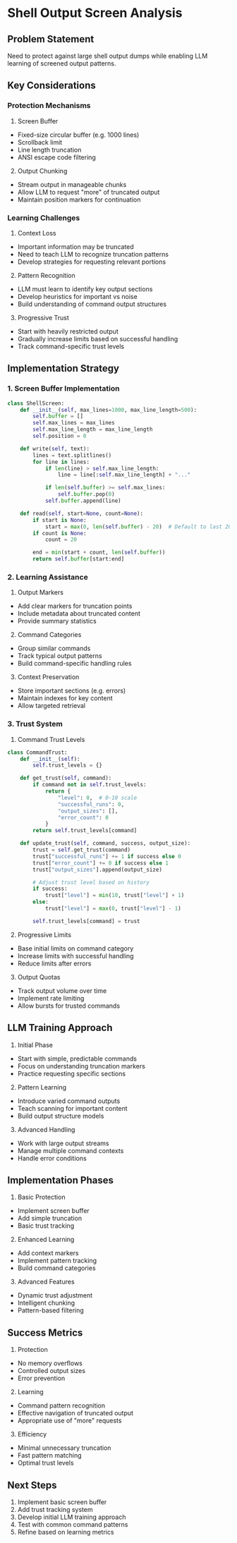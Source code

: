 # Shell Output Screen Analysis

## Problem Statement
Need to protect against large shell output dumps while enabling LLM learning of screened output patterns.

## Key Considerations

### Protection Mechanisms
1. Screen Buffer
- Fixed-size circular buffer (e.g. 1000 lines)
- Scrollback limit
- Line length truncation
- ANSI escape code filtering

2. Output Chunking
- Stream output in manageable chunks
- Allow LLM to request "more" of truncated output
- Maintain position markers for continuation

### Learning Challenges

1. Context Loss
- Important information may be truncated
- Need to teach LLM to recognize truncation patterns
- Develop strategies for requesting relevant portions

2. Pattern Recognition
- LLM must learn to identify key output sections
- Develop heuristics for important vs noise
- Build understanding of command output structures

3. Progressive Trust
- Start with heavily restricted output
- Gradually increase limits based on successful handling
- Track command-specific trust levels

## Implementation Strategy

### 1. Screen Buffer Implementation
```python
class ShellScreen:
    def __init__(self, max_lines=1000, max_line_length=500):
        self.buffer = []
        self.max_lines = max_lines
        self.max_line_length = max_line_length
        self.position = 0

    def write(self, text):
        lines = text.splitlines()
        for line in lines:
            if len(line) > self.max_line_length:
                line = line[:self.max_line_length] + "..."

            if len(self.buffer) >= self.max_lines:
                self.buffer.pop(0)
            self.buffer.append(line)

    def read(self, start=None, count=None):
        if start is None:
            start = max(0, len(self.buffer) - 20)  # Default to last 20 lines
        if count is None:
            count = 20

        end = min(start + count, len(self.buffer))
        return self.buffer[start:end]
```

### 2. Learning Assistance

1. Output Markers
- Add clear markers for truncation points
- Include metadata about truncated content
- Provide summary statistics

2. Command Categories
- Group similar commands
- Track typical output patterns
- Build command-specific handling rules

3. Context Preservation
- Store important sections (e.g. errors)
- Maintain indexes for key content
- Allow targeted retrieval

### 3. Trust System

1. Command Trust Levels
```python
class CommandTrust:
    def __init__(self):
        self.trust_levels = {}

    def get_trust(self, command):
        if command not in self.trust_levels:
            return {
                "level": 0,  # 0-10 scale
                "successful_runs": 0,
                "output_sizes": [],
                "error_count": 0
            }
        return self.trust_levels[command]

    def update_trust(self, command, success, output_size):
        trust = self.get_trust(command)
        trust["successful_runs"] += 1 if success else 0
        trust["error_count"] += 0 if success else 1
        trust["output_sizes"].append(output_size)

        # Adjust trust level based on history
        if success:
            trust["level"] = min(10, trust["level"] + 1)
        else:
            trust["level"] = max(0, trust["level"] - 1)

        self.trust_levels[command] = trust
```

2. Progressive Limits
- Base initial limits on command category
- Increase limits with successful handling
- Reduce limits after errors

3. Output Quotas
- Track output volume over time
- Implement rate limiting
- Allow bursts for trusted commands

## LLM Training Approach

1. Initial Phase
- Start with simple, predictable commands
- Focus on understanding truncation markers
- Practice requesting specific sections

2. Pattern Learning
- Introduce varied command outputs
- Teach scanning for important content
- Build output structure models

3. Advanced Handling
- Work with large output streams
- Manage multiple command contexts
- Handle error conditions

## Implementation Phases

1. Basic Protection
- Implement screen buffer
- Add simple truncation
- Basic trust tracking

2. Enhanced Learning
- Add context markers
- Implement pattern tracking
- Build command categories

3. Advanced Features
- Dynamic trust adjustment
- Intelligent chunking
- Pattern-based filtering

## Success Metrics

1. Protection
- No memory overflows
- Controlled output sizes
- Error prevention

2. Learning
- Command pattern recognition
- Effective navigation of truncated output
- Appropriate use of "more" requests

3. Efficiency
- Minimal unnecessary truncation
- Fast pattern matching
- Optimal trust levels

## Next Steps

1. Implement basic screen buffer
2. Add trust tracking system
3. Develop initial LLM training approach
4. Test with common command patterns
5. Refine based on learning metrics
